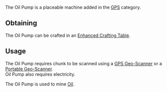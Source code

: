 The Oil Pump is a placeable machine added in the [GPS](https://github.com/Slimefun/Slimefun4/wiki/GPS) category.

## Obtaining
The Oil Pump can be crafted in an [Enhanced Crafting Table](https://github.com/Slimefun/Slimefun4/wiki/Enhanced-Crafting-Table).

## Usage
The Oil Pump requires chunk to be scanned using a [GPS Geo-Scanner](https://github.com/Slimefun/Slimefun4/wiki/GPS-Geo-Scanner) or a [Portable Geo-Scanner](https://github.com/Slimefun/Slimefun4/wiki/Portable-Geo-Scanner).
</br> Oil Pump also requires electricity.

The Oil Pump is used to mine [Oil](https://github.com/Slimefun/Slimefun4/wiki/Bucket-of-Oil).
